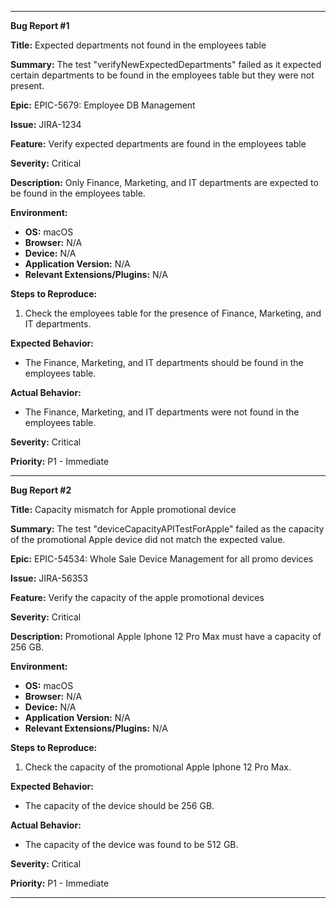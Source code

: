 
---

**Bug Report #1**

**Title:** Expected departments not found in the employees table

**Summary:** The test "verifyNewExpectedDepartments" failed as it expected certain departments to be found in the employees table but they were not present.

**Epic:** EPIC-5679: Employee DB Management

**Issue:** JIRA-1234

**Feature:** Verify expected departments are found in the employees table

**Severity:** Critical

**Description:** Only Finance, Marketing, and IT departments are expected to be found in the employees table.

**Environment:**

- **OS:** macOS
- **Browser:** N/A
- **Device:** N/A
- **Application Version:** N/A
- **Relevant Extensions/Plugins:** N/A

**Steps to Reproduce:**

1. Check the employees table for the presence of Finance, Marketing, and IT departments.

**Expected Behavior:**

- The Finance, Marketing, and IT departments should be found in the employees table.

**Actual Behavior:**

- The Finance, Marketing, and IT departments were not found in the employees table.

**Severity:** Critical

**Priority:** P1 - Immediate

---

**Bug Report #2**

**Title:** Capacity mismatch for Apple promotional device

**Summary:** The test "deviceCapacityAPITestForApple" failed as the capacity of the promotional Apple device did not match the expected value.

**Epic:** EPIC-54534: Whole Sale Device Management for all promo devices

**Issue:** JIRA-56353

**Feature:** Verify the capacity of the apple promotional devices

**Severity:** Critical

**Description:** Promotional Apple Iphone 12 Pro Max must have a capacity of 256 GB.

**Environment:**

- **OS:** macOS
- **Browser:** N/A
- **Device:** N/A
- **Application Version:** N/A
- **Relevant Extensions/Plugins:** N/A

**Steps to Reproduce:**

1. Check the capacity of the promotional Apple Iphone 12 Pro Max.

**Expected Behavior:**

- The capacity of the device should be 256 GB.

**Actual Behavior:**

- The capacity of the device was found to be 512 GB.

**Severity:** Critical

**Priority:** P1 - Immediate

---
